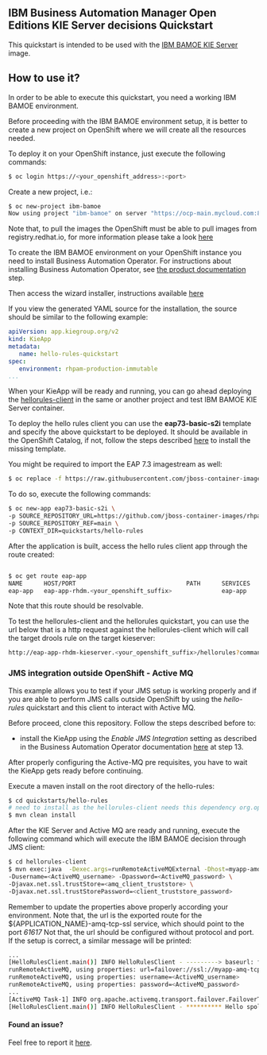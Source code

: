 ## IBM Business Automation Manager Open Editions KIE Server decisions Quickstart

This quickstart is intended to be used with the [IBM BAMOE KIE Server](https://github.com/jboss-container-images/rhpam-7-openshift-image/tree/8.0.3.GA/kieserver) image.

## How to use it?

In order to be able to execute this quickstart, you need a working IBM BAMOE environment.

Before proceeding with the IBM BAMOE environment setup, it is better to create a new project on OpenShift where we will create all the resources needed.

To deploy it on your OpenShift instance, just execute the following commands:


```bash
$ oc login https://<your_openshift_address>:<port>
```

Create a new project, i.e.:

```bash
$ oc new-project ibm-bamoe
Now using project "ibm-bamoe" on server "https://ocp-main.mycloud.com:8443".
```

Note that, to pull the images the OpenShift must be able to pull images from registry.redhat.io, for more information
please take a look [here](https://access.redhat.com/RegistryAuthentication)

To create the IBM BAMOE environment  on your OpenShift instance you need to install Business Automation Operator.
For instructions about installing Business Automation Operator, see [the product documentation](https://access.redhat.com/documentation/en-us/red_hat_process_automation_manager/7.13/html/deploying_red_hat_process_automation_manager_on_red_hat_openshift_container_platform/operator-con_openshift-operator#operator-subscribe-proc_openshift-operator) step.

Then access the wizard installer, instructions available [here](https://access.redhat.com/documentation/en-us/red_hat_process_automation_manager/7.13/html/deploying_red_hat_process_automation_manager_on_red_hat_openshift_container_platform/operator-con_openshift-operator#operator-environment-deploy-assy_openshift-operator)

If you view the generated YAML source for the installation, the source should be similar to the following example:

```yaml
apiVersion: app.kiegroup.org/v2
kind: KieApp
metadata:
   name: hello-rules-quickstart
spec:
   environment: rhpam-production-immutable
...
```   

When your KieApp will be ready and running, you can go ahead deploying the [hellorules-client](hellorules-client) in the same or another project and test IBM BAMOE KIE Server container.

To deploy the hello rules client you can use the **eap73-basic-s2i** template and specify the above quickstart to be deployed. It should be available in the OpenShift Catalog,
if not, follow the steps described [here](https://github.com/jboss-container-images/jboss-eap-7-openshift-image/blob/eap73/README.adoc) to install the missing template.

You might be required to import the EAP 7.3 imagestream as well:

```bash
$ oc replace -f https://raw.githubusercontent.com/jboss-container-images/jboss-eap-7-openshift-image/eap73/templates/eap73-image-stream.json -n openshift
```


To do so, execute the following commands:

```bash
$ oc new-app eap73-basic-s2i \
-p SOURCE_REPOSITORY_URL=https://github.com/jboss-container-images/rhpam-7-openshift-image.git \
-p SOURCE_REPOSITORY_REF=main \
-p CONTEXT_DIR=quickstarts/hello-rules
```

After the application is built, access the hello rules client app through the route created:
```bash

$ oc get route eap-app
NAME      HOST/PORT                               PATH      SERVICES   PORT      TERMINATION   WILDCARD
eap-app   eap-app-rhdm.<your_openshift_suffix>              eap-app    <all>                   None
```

Note that this route should be resolvable.

To test the hellorules-client and the hellorules quickstart, you can use the url below that is a http request against the hellorules-client which
will call the target drools rule on the target kieserver:

```bash
http://eap-app-rhdm-kieserver.<your_openshift_suffix>/hellorules?command=runRemoteRest&protocol=http&host=myapp-kieserver&port=8080&username=adminUser&password=RedHat
```


### JMS integration outside OpenShift - Active MQ

This example allows you to test if your JMS setup is working properly and if you are able to perform JMS calls outside OpenShift
by using the *hello-rules* quickstart and this client to interact with Active MQ.

Before proceed, clone this repository.
Follow the steps described before to:
- install the KieApp using the *Enable JMS Integration* setting as described in the  Business Automation Operator documentation [here](https://access.redhat.com/documentation/en-us/red_hat_process_automation_manager/7.13/html/deploying_red_hat_process_automation_manager_on_red_hat_openshift_container_platform/operator-con_openshift-operator#operator-deploy-kieserver-proc_openshift-operator) at step 13.

After properly configuring the Active-MQ pre requisites, you have to wait the KieApp gets ready before continuing.

Execute a maven install on the root directory of the hello-rules:
```sh
$ cd quickstarts/hello-rules
# need to install as the hellorules-client needs this dependency org.openshift.quickstarts:rhpam-kieserver-decisions:jar
$ mvn clean install
```

After the KIE Server and Active MQ are ready and running, execute the following command which will execute the IBM BAMOE decision
through JMS client:

```bash
$ cd hellorules-client
$ mvn exec:java  -Dexec.args=runRemoteActiveMQExternal -Dhost=myapp-amq-tcp-ssl-kieserver.apps.test.cloud \
-Dusername=<ActiveMQ_username> -Dpassword=<ActiveMQ_password> \
-Djavax.net.ssl.trustStore=<amq_client_truststore> \
-Djavax.net.ssl.trustStorePassword=<client_truststore_password>
```

Remember to update the properties above properly according your environment. Note that, the url is the exported route for the
${APPLICATION_NAME}-amq-tcp-ssl service, which should point to the port *61617*
Not that, the url should be configured without protocol and port.
If the setup is correct, a similar message will be printed:

```bash
...
[HelloRulesClient.main()] INFO HelloRulesClient - ---------> baseurl: failover://ssl://myapp-amq-tcp-ssl-kieserver.apps.test.cloud:443
runRemoteActiveMQ, using properties: url=failover://ssl://myapp-amq-tcp-ssl-kieserver.apps.test.cloud:443
runRemoteActiveMQ, using properties: username=<ActiveMQ_username>
runRemoteActiveMQ, using properties: password=<ActiveMQ_password>
...
[ActiveMQ Task-1] INFO org.apache.activemq.transport.failover.FailoverTransport - Successfully connected to ssl://myapp-amq-tcp-ssl-kieserver.apps.test.cloud:443
[HelloRulesClient.main()] INFO HelloRulesClient - ********** Hello spolti! **********
```


#### Found an issue?
Feel free to report it [here](https://github.com/jboss-container-images/rhpam-7-openshift-image/issues/new).